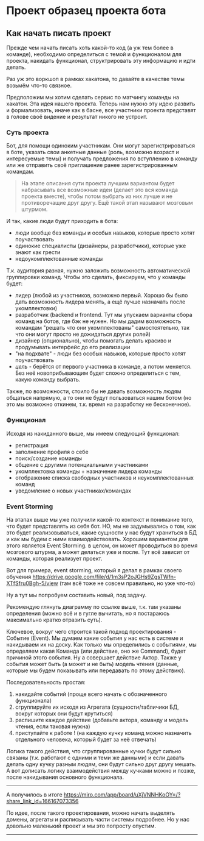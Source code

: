 # Проект образец проекта бота

## Как начать писать проект

Прежде чем начать писать хоть какой-то код (а уж тем более в команде), необходимо определиться с темой и
функционалом для проекта, накидать функционал, структрировать эту информацию и идти делать.

Раз уж это воркшоп в рамках хакатона, то давайте в качестве темы возьмём что-то связное.

Предположим мы хотим сделать сервис по матчингу команды на хакатон. Эта идея нашего проекта. Теперь нам нужно
эту идею развить и формализовать, иначе как в басне, все участники проекта представят в голове своё видение и результат
никого не устроит.

### Суть проекта

Бот, для помощи одиноким участникам. Они могут зарегистрироваться в боте, указать свои анкетные данные (роль, возможно
возраст и интересуемые темы) и получать предложения по вступлению в команду или же отправить своё приглашение ранее
зарегистрированным командам.

> На этапе описания сути проекта лучшим вариантом будет набрасывать все возможные идеи (делает это вся команда проекта
> вместе),
> чтобы потом выбрать из них лучше и не противоречащие друг другу. Ещё такой этап называют мозговым штурмом.

И так, какие люди будут приходить в бота:

- люди вообще без команды и особых навыков, которые просто хотят поучаствовать
- одинокие специалисты (дизайнеры, разработчики), которые уже знают как грести
- недоукомплектованные команды

Т.к. аудитория разная, нужно заложить возможность автоматической группировки команд. Чтобы это сделать, фиксируем, что у
команды будет:

- лидер (любой из участников, возможно первый. Хорошо бы было дать возможность лидера менять, а ещё лучше назначать
  после укомплектовки)
- разработчик (backend и frontend. Тут мы упускаем варианты сбора команд на ботов, где бэк не нужен. Но мы дадим
  возможность командам "решать что они укомплектованы" самостоятельно, так что они могут просто не дожидаться других
  ролей)
- дизайнер (опционально), чтобы помогать делать красиво и продумывать интерфейс до его реализации
- "на подхвате" - люди без особых навыков, которые просто хотят поучаствовать
- _цель_ - берётся от первого участника в команде, а потом меняется. Без неё новоприбывающим будет сложно определиться с
  тем, какую команду выбрать.

Также, по возможности, стоило бы не давать возможность людям общаться напрямую, а то они не будут пользоваться нашим
ботом (но это мы возможно откинем, т.к. время на разработку не бесконечное).

### Функционал

Исходя из накиданного выше, мы имеем следующий функционал:

- регистрация
- заполнение профиля о себе
- поиск/создание команды
- общение с другими потенциальными участниками
- укомплектовка команды + назначение лидера команды
- отображение списка свободных участников и неукомплектованных команд
- уведомление о новых участниках/командах

### Event Storming

На этапах выше мы уже получили какой-то контекст и понимание того, что будет представлять из себя бот. НО, мы не
задумывались о том, как это будет реализовываться, какие сущности у нас будут храниться в БД и как мы будем с ними
взаимодействовать. Хорошим вариантом для этого является Event Storming. в целом, он может проводиться во время мозгового
штурма, а может делаться уже и после. Тут всё зависит от команды, которая реализует проект.

Вот для примера, event storming, который я делал в рамках своего
обучения https://drive.google.com/file/d/1m3sP2oJGHs9ZgsTWfn-XTfSfru0Bgh-5/view (там всё тоже не совсем правильно, но
уже что-то)

Ну а тут мы попробуем составить новый, под задачу.

Рекомендую глянуть диаграмму по ссылке выше, т.к. там указаны определения (можно всё и в гугле вычитать, но я постараюсь
максимально кратко отразить суть).

Ключевое, вокруг чего строится такой подход проектирования - Событие (Event). Мы думаем какие события у нас есть в
системе и накидываем их на доску. Как только мы определились с событиями, мы определяем какая Команда (или действие, оно
же Command), будет причиной этого события. Ну а совершает действие Актор. Также у события может быть (а может и не быть)
модель чтения (данные, которые мы будем показывать или передавать по этому действию).

Последовательность простая:

1. накидайте событий (проще всего начать с обозначенного функционала)
2. сгруппируйте их исходя из Агрегата (сущности/табличики БД, вокруг которых они будут крутиться)
3. распишите каждое действие (добавьте актора, команду и модель чтения, если таковая нужна)
4. приступайте к работе ! (на каждую кучку команд можно назначить отдельного человека, который будет за неё отвечать)

Логика такого действия, что сгруппированные кучки будут сильно связаны (т.к. работают с одними и теми же данными) и если
давать делать одну кучку разным людям, они будут сильно друг другу мешать. А вот дописать логику взаимодействия между
кучками можно и позже, после накидывания основного функционала.

-----

А получилось в итоге https://miro.com/app/board/uXjVNNHKoOY=/?share_link_id=166167073356

По идее, после такого проектирования, можно начать выделять домены, агрегаты и расписывать части системы подробнее. Но у
нас довольно маленький проект и мы это попросту опустим.

-----
